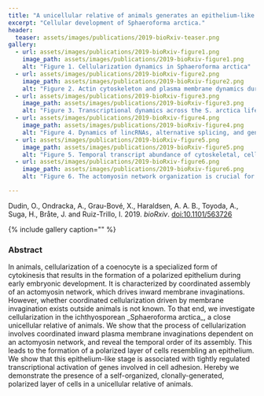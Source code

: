 ```yaml
---
title: "A unicellular relative of animals generates an epithelium-like cell layer by actomyosin-dependent cellularization"
excerpt: "Cellular development of Sphaeroforma arctica."
header:
  teaser: assets/images/publications/2019-bioRxiv-teaser.png
gallery:
  - url: assets/images/publications/2019-bioRxiv-figure1.png
    image_path: assets/images/publications/2019-bioRxiv-figure1.png
    alt: "Figure 1. Cellularization dynamics in Sphaeroforma arctica"
  - url: assets/images/publications/2019-bioRxiv-figure2.png
    image_path: assets/images/publications/2019-bioRxiv-figure2.png
    alt: "Figure 2. Actin cytoskeleton and plasma membrane dynamics during cellularization of S. arctica"
  - url: assets/images/publications/2019-bioRxiv-figure3.png
    image_path: assets/images/publications/2019-bioRxiv-figure3.png
    alt: "Figure 3. Transcriptional dynamics across the S. arctica life cycle"
  - url: assets/images/publications/2019-bioRxiv-figure4.png
    image_path: assets/images/publications/2019-bioRxiv-figure4.png
    alt: "Figure 4. Dynamics of lincRNAs, alternative splicing, and gene phylostrata"
  - url: assets/images/publications/2019-bioRxiv-figure5.png
    image_path: assets/images/publications/2019-bioRxiv-figure5.png
    alt: "Figure 5. Temporal transcript abundance of cytoskeletal, cell polarity and cell adhesion genes"
  - url: assets/images/publications/2019-bioRxiv-figure6.png
    image_path: assets/images/publications/2019-bioRxiv-figure6.png
    alt: "Figure 6. The actomyosin network organization is crucial for cellularization of S. arctica"

---
```


Dudin, O., Ondracka, A., Grau-Bové, X., Haraldsen, A. A. B., Toyoda, A., Suga, H., Bråte, J. and Ruiz-Trillo, I. 2019. *bioRxiv*. [doi:10.1101/563726 ](https://www.biorxiv.org/content/10.1101/563726v1)

{% include gallery caption="" %}


<h3>Abstract</h3>
In animals, cellularization of a coenocyte is a specialized form of cytokinesis that results in the formation of a polarized epithelium during early embryonic development. It is characterized by coordinated assembly of an actomyosin network, which drives inward membrane invaginations. However, whether coordinated cellularization driven by membrane invagination exists outside animals is not known. To that end, we investigate cellularization in the ichthyosporean _Sphaeroforma arctica_, a close unicellular relative of animals. We show that the process of cellularization involves coordinated inward plasma membrane invaginations dependent on an actomyosin network, and reveal the temporal order of its assembly. This leads to the formation of a polarized layer of cells resembling an epithelium. We show that this epithelium-like stage is associated with tightly regulated transcriptional activation of genes involved in cell adhesion. Hereby we demonstrate the presence of a self-organized, clonally-generated, polarized layer of cells in a unicellular relative of animals.
